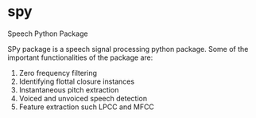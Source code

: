 # spy
Speech Python Package

SPy package is a speech signal processing python package. Some of the important functionalities of the package are:
1) Zero frequency filtering
2) Identifying flottal closure instances
3) Instantaneous pitch extraction
4) Voiced and unvoiced speech detection
5) Feature extraction such LPCC and MFCC
